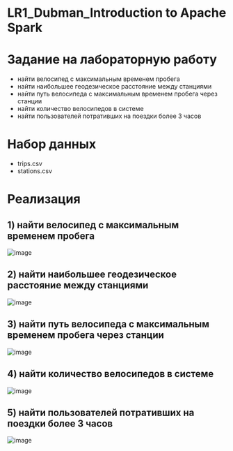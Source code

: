 # LR1_Dubman_Introduction to Apache Spark

# Задание на лабораторную работу
-  найти велосипед с максимальным временем пробега
-  найти наибольшее геодезическое расстояние между станциями
-  найти путь велосипеда с максимальным временем пробега через станции
-  найти количество велосипедов в системе
-  найти пользователей потративших на поездки более 3 часов

# Набор данных
-  trips.csv
-  stations.csv

# Реализация
## 1) найти велосипед с максимальным временем пробега
![image](https://github.com/Won20/Big-Data/assets/102918065/bfad1c9a-4ab3-44d5-830b-bec857c2ed33)

## 2) найти наибольшее геодезическое расстояние между станциями
![image](https://github.com/Won20/Big-Data/assets/102918065/1291be20-6128-44f3-b695-a02a4dc29369)

## 3) найти путь велосипеда с максимальным временем пробега через станции
![image](https://github.com/Won20/Big-Data/assets/102918065/0e5cdfec-8998-43a0-ba42-89b180119eda)

## 4) найти количество велосипедов в системе
![image](https://github.com/Won20/Big-Data/assets/102918065/55c5dbb7-8d07-446f-95e2-bca04457df28)

## 5) найти пользователей потративших на поездки более 3 часов
![image](https://github.com/Won20/Big-Data/assets/102918065/9f8ff2ba-6367-457b-9747-e3ef3fdce3ef)

